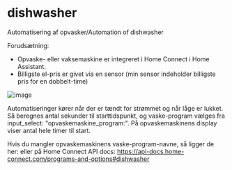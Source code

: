# dishwasher
Automatisering af opvasker/Automation of dishwasher

Forudsætning:
- Opvaske- eller vaksemaskine er integreret i Home Connect i Home Assistant.
- Billigste el-pris er givet via en sensor (min sensor indeholder billigste pris for en dobbelt-time)

![image](https://user-images.githubusercontent.com/103023823/223043170-354f9fc6-b945-4371-899b-570230649db8.png)

Automatiseringer kører når der er tændt for strømmet og når låge er lukket. Så beregnes antal sekunder til starttidspunkt, og vaske-program vælges fra input_select: "opvaskemaskine_program:". På opvaskemaskinens display viser antal hele timer til start.

Hvis du mangler opvaskemaskinens vaske-program-navne, så ligger de her: eller på Home Connect API docs: https://api-docs.home-connect.com/programs-and-options#dishwasher

